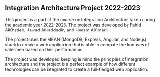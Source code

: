 ## Integration Architecture Project 2022-2023
This project is a part of the course on Integration Architecture taken during the academic year 2022-2023. The project was developed by Fahid AlKhatieb, Jawad AlHaddadin, and Husam AlOmari.

The project uses the MEAN (MongoDB, Express, Angular, and Node.js) stack to create a web application that is able to compute the bonuses of salesmen based on their performance.

The project was developed keeping in mind the principles of integration architecture and the project is a perfect example of how different technologies can be integrated to create a full-fledged web application.